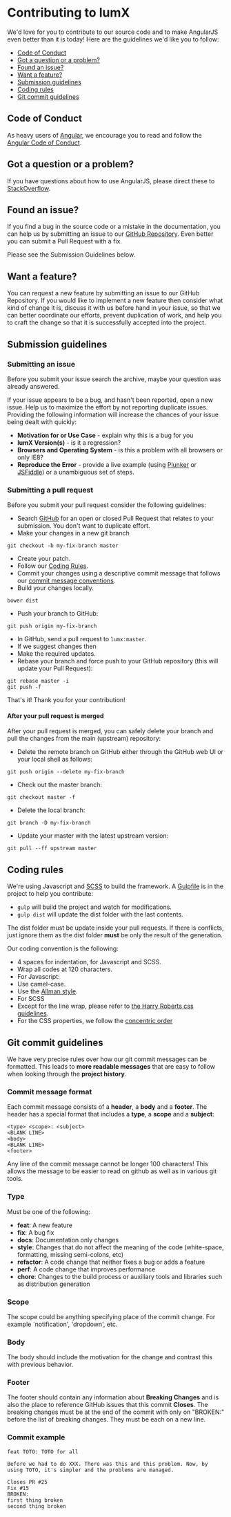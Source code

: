 # Contributing to lumX

We'd love for you to contribute to our source code and to make AngularJS even better than it is today! Here are the guidelines we'd like you to follow:

- [Code of Conduct](#code-of-conduct)
- [Got a question or a problem?](#got-a-question-or-a-problem-)
- [Found an issue?](#found-an-issue-)
- [Want a feature?](#want-a-feature-)
- [Submission guidelines](#submission-guidelines)
- [Coding rules](#coding-rules)
- [Git commit guidelines](#git-commit-guidelines)

## <a name="code-of-conduct"></a> Code of Conduct

As heavy users of [Angular](https://github.com/angular/angular.js), we encourage you to read and follow the [Angular Code of Conduct](https://github.com/angular/code-of-conduct/blob/master/CODE_OF_CONDUCT.md).

## <a name="got-a-question-or-a-problem-"></a> Got a question or a problem?

If you have questions about how to use AngularJS, please direct these to [StackOverflow](http://stackoverflow.com/questions/tagged/lumx).

## <a name="found-an-issue-"></a> Found an issue?

If you find a bug in the source code or a mistake in the documentation, you can help us by submitting an issue to our [GitHub Repository](https://github.com/siddharthsudheer/lumX-fontAwesome/issues). Even better you can submit a Pull Request with a fix.

Please see the Submission Guidelines below.

## <a name="want-a-feature-"></a> Want a feature?

You can request a new feature by submitting an issue to our GitHub Repository. If you would like to implement a new feature then consider what kind of change it is, discuss it with us before hand in your issue, so that we can better coordinate our efforts, prevent duplication of work, and help you to craft the change so that it is successfully accepted into the project.

## <a name="submission-guidelines"></a> Submission guidelines

### Submitting an issue

Before you submit your issue search the archive, maybe your question was already answered.

If your issue appears to be a bug, and hasn't been reported, open a new issue. Help us to maximize the effort by not reporting duplicate issues. Providing the following information will increase the chances of your issue being dealt with quickly:

- **Motivation for or Use Case** - explain why this is a bug for you
- **lumX Version(s)** - is it a regression?
- **Browsers and Operating System** - is this a problem with all browsers or only IE8?
- **Reproduce the Error** - provide a live example (using [Plunker](http://plnkr.co/edit) or [JSFiddle](http://jsfiddle.net/)) or a unambiguous set of steps.

### Submitting a pull request
Before you submit your pull request consider the following guidelines:

* Search [GitHub](https://github.com/siddharthsudheer/lumX-fontAwesome/pulls) for an open or closed Pull Request
that relates to your submission. You don't want to duplicate effort.
* Make your changes in a new git branch

```shell
git checkout -b my-fix-branch master
```

* Create your patch.
* Follow our [Coding Rules](#rules).
* Commit your changes using a descriptive commit message that follows our
[commit message conventions](#commit-message-format).
* Build your changes locally.

```shell
bower dist
```

* Push your branch to GitHub:

```shell
git push origin my-fix-branch
```

* In GitHub, send a pull request to `lumx:master`.
* If we suggest changes then
* Make the required updates.
* Rebase your branch and force push to your GitHub repository (this will update your Pull Request):

```shell
git rebase master -i
git push -f
```

That's it! Thank you for your contribution!

#### After your pull request is merged

After your pull request is merged, you can safely delete your branch and pull the changes from the main (upstream) repository:

* Delete the remote branch on GitHub either through the GitHub web UI or your local shell as follows:

```shell
git push origin --delete my-fix-branch
```

* Check out the master branch:

```shell
git checkout master -f
```

* Delete the local branch:

```shell
git branch -D my-fix-branch
```

* Update your master with the latest upstream version:

```shell
git pull --ff upstream master
```

## <a name="coding-rules"></a> Coding rules

We're using Javascript and [SCSS](http://sass-lang.com/) to build the framework. A [Gulpfile](http://gulpjs.com/) is in the project to help you contribute:

- `gulp` will build the project and watch for modifications.
- `gulp dist` will update the dist folder with the last contents.

The dist folder must be update inside your pull requests. If there is conflicts, just ignore them as the dist folder **must** be only the result of the generation.

Our coding convention is the following:

- 4 spaces for indentation, for Javascript and SCSS.
- Wrap all codes at 120 characters.
- For Javascript:
- Use camel-case.
- Use the [Allman style](http://en.wikipedia.org/wiki/Indent_style#Allman_style).
- For SCSS
- Except for the line wrap, please refer to [the Harry Roberts css guidelines](http://cssguidelin.es/).
- For the CSS properties, we follow the [concentric order](http://rhodesmill.org/brandon/2011/concentric-css/)

## <a name="git-commit-guidelines"></a> Git commit guidelines

We have very precise rules over how our git commit messages can be formatted.  This leads to **more readable messages** that are easy to follow when looking through the **project history**.

### Commit message format

Each commit message consists of a **header**, a **body** and a **footer**.  The header has a special format that includes a **type**, a **scope** and a **subject**:

```
<type> <scope>: <subject>
<BLANK LINE>
<body>
<BLANK LINE>
<footer>
```

Any line of the commit message cannot be longer 100 characters! This allows the message to be easier to read on github as well as in various git tools.

### Type

Must be one of the following:

* **feat**: A new feature
* **fix**: A bug fix
* **docs**: Documentation only changes
* **style**: Changes that do not affect the meaning of the code (white-space, formatting, missing semi-colons, etc)
* **refactor**: A code change that neither fixes a bug or adds a feature
* **perf**: A code change that improves performance
* **chore**: Changes to the build process or auxiliary tools and libraries such as distribution generation

### Scope

The scope could be anything specifying place of the commit change. For example `notification', 'dropdown', etc.

### Body

The body should include the motivation for the change and contrast this with previous behavior.

### Footer

The footer should contain any information about **Breaking Changes** and is also the place to reference GitHub issues that this commit **Closes**.
The breaking changes must be at the end of the commit with only on "BROKEN:" before the list of breaking changes. They must be each on a new line.

### Commit example

```
feat TOTO: TOTO for all

Before we had to do XXX. There was this and this problem. Now, by using TOTO, it's simpler and the problems are managed.

Closes PR #25
Fix #15
BROKEN:
first thing broken
second thing broken
```
